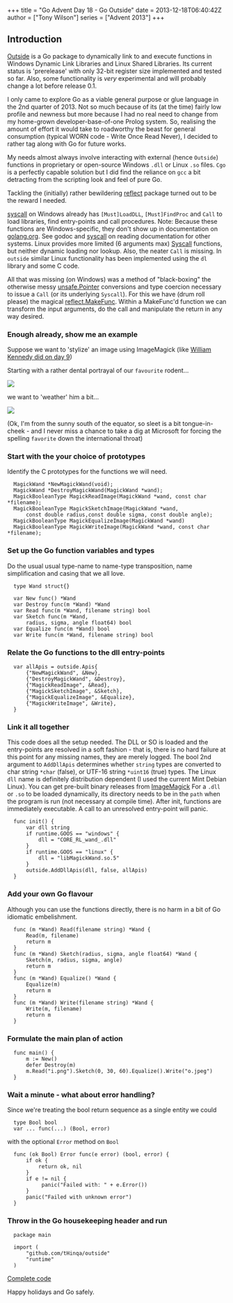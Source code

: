 +++
title = "Go Advent Day 18 - Go Outside"
date = 2013-12-18T06:40:42Z
author = ["Tony Wilson"]
series = ["Advent 2013"]
+++


## Introduction

[Outside](http://github.com/tHinqa/outside) is a Go package to dynamically link to and execute functions in Windows Dynamic Link Libraries and Linux Shared Libraries.
Its current status is 'prerelease' with only 32-bit register size implemented and tested so far.
Also, some functionality is *very* experimental and will probably change a lot before release 0.1.

I only came to explore Go as a viable general purpose or glue language in the 2nd quarter of 2013.
Not so much because of its (at the time) fairly low profile and newness but more because I had no real need to change from my home-grown developer-base-of-one Prolog system.
So, realising the amount of effort it would take to roadworthy the beast for general consumption (typical WORN code - Write Once Read Never), I decided to rather tag along with Go for future works.

My needs almost always involve interacting with external (hence `Outside`) functions in proprietary or open-source Windows `.dll` or Linux `.so` files.
`Cgo` is a perfectly capable solution but I did find the reliance on `gcc` a bit detracting from the scripting look and feel of pure Go.

Tackling the (initially) rather bewildering [reflect](http://golang.org/pkg/reflect) package turned out to be the reward I needed.

[syscall](http://golang.org/pkg/syscall) on Windows already has ```[Must]LoadDLL```, `[Must]FindProc` and `Call` to load libraries, find entry-points and call procedures.
Note: Because these functions are Windows-specific, they don't show up in documentation on [golang.org](http://golang.org).
See godoc and [syscall](http://golang.org/pkg/syscall) on reading documentation for other systems.
Linux provides more limited (6 arguments max) [Syscall](http://golang.org/pkg/syscall/#Syscall) functions, but neither dynamic loading nor lookup. Also, the neater `Call` is missing. In `outside` similar Linux functionality has been implemented using the `dl` library and some C code.

All that was missing (on Windows) was a method of "black-boxing" the otherwise messy [unsafe.Pointer](http://golang.org/pkg/unsafe/#Pointer) conversions and type coercion necessary to issue a `Call` (or its underlying `Syscall`).
For this we have (drum roll please) the magical [reflect.MakeFunc](http://golang.org/pkg/reflect/#MakeFunc).
Within a MakeFunc'd function we can transform the input arguments, do the call and manipulate the return in any way desired.

### Enough already, show me an example

Suppose we want to 'stylize' an image using ImageMagick (like [William Kennedy did on day 9](day-09-building-a-weather-app-using-go))

Starting with a rather dental portrayal of our `favourite` rodent...

![](/postimages/day-18-go-outside/i.png)

we want to 'weather' him a bit...

![](/postimages/day-18-go-outside/o.jpeg)
 
(Ok, I'm from the sunny south of the equator, so sleet is a bit tongue-in-cheek - and I never miss a chance to take a dig at Microsoft for forcing the spelling `favorite` down the international throat)

### Start with the your choice of prototypes

Identify the C prototypes for the functions we will need.

      MagickWand *NewMagickWand(void);
      MagickWand *DestroyMagickWand(MagickWand *wand);
      MagickBooleanType MagickReadImage(MagickWand *wand, const char *filename);
      MagickBooleanType MagickSketchImage(MagickWand *wand,
          const double radius,const double sigma, const double angle);
      MagickBooleanType MagickEqualizeImage(MagickWand *wand)
      MagickBooleanType MagickWriteImage(MagickWand *wand, const char *filename);

### Set up the Go function variables and types

Do the usual usual type-name to name-type transposition, name simplification and casing that we all love.

      type Wand struct{}

      var New func() *Wand
      var Destroy func(m *Wand) *Wand
      var Read func(m *Wand, filename string) bool
      var Sketch func(m *Wand,
          radius, sigma, angle float64) bool
      var Equalize func(m *Wand) bool
      var Write func(m *Wand, filename string) bool

### Relate the Go functions to the dll entry-points

      var allApis = outside.Apis{
          {"NewMagickWand", &New},
          {"DestroyMagickWand", &Destroy},
          {"MagickReadImage", &Read},
          {"MagickSketchImage", &Sketch},
          {"MagickEqualizeImage", &Equalize},
          {"MagickWriteImage", &Write},
      }

### Link it all together

This code does all the setup needed.
The DLL or SO is loaded and the entry-points are resolved in a soft fashion - that is, there is no hard failure at this point for any missing names, they are merely logged.
The bool 2nd argument to `AddDllApis` determines whether `string` types are converted to char string `*char` (false), or UTF-16 string `*uint16` (true) types.
The Linux `dll` name is definitely distribution dependent (I used the current Mint Debian Linux).
You can get pre-built binary releases from [ImageMagick](http://www.imagemagick.org/script/binary-releases.php)
For a `.dll` or `.so` to be loaded dynamically, its directory needs to be in the `path` when the program is run (not necessary at compile time).
After init, functions are immediately executable.
A call to an unresolved entry-point will panic.

      func init() {
          var dll string
          if runtime.GOOS == "windows" {
              dll = "CORE_RL_wand_.dll"
          }
          if runtime.GOOS == "linux" {
              dll = "libMagickWand.so.5"
          }
          outside.AddDllApis(dll, false, allApis)
      }

### Add your own Go flavour

Although you can use the functions directly, there is no harm in a bit of Go idiomatic embelishment.

      func (m *Wand) Read(filename string) *Wand {
          Read(m, filename)
          return m
      }
      func (m *Wand) Sketch(radius, sigma, angle float64) *Wand {
          Sketch(m, radius, sigma, angle)
          return m
      }
      func (m *Wand) Equalize() *Wand {
          Equalize(m)
          return m
      }
      func (m *Wand) Write(filename string) *Wand {
          Write(m, filename)
          return m
      }

### Formulate the main plan of action

      func main() {
          m := New()
          defer Destroy(m)
          m.Read("i.png").Sketch(0, 30, 60).Equalize().Write("o.jpeg")
      }

### Wait a minute - what about error handling?

Since we're treating the bool return sequence as a single entity we could 

      type Bool bool
      var ... func(...) (Bool, error)

with the optional `Error` method on `Bool`

      func (ok Bool) Error func(e error) (bool, error) {
          if ok {
              return ok, nil
          }
          if e != nil {
               panic("Failed with: " + e.Error())
          }
          panic("Failed with unknown error")
      }

### Throw in the Go housekeeping header and run

      package main

      import (
          "github.com/tHinqa/outside"
          "runtime"
      )

[Complete code](day-18-go-outside/example.go)

Happy holidays and Go safely.
